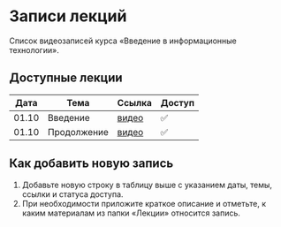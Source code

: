 # Записи лекций

Список видеозаписей курса «Введение в информационные технологии».

## Доступные лекции

| Дата  | Тема        | Ссылка                                | Доступ |
| ----- | ----------- | ------------------------------------- | ------ |
| 01.10 | Введение    | [видео](https://youtu.be/iOBKnkxHmaU) |   ✅    |
| 01.10 | Продолжение | [видео](https://youtu.be/75hm_JpwynI) |   ✅    |

## Как добавить новую запись

1. Добавьте новую строку в таблицу выше с указанием даты, темы, ссылки и статуса доступа.
2. При необходимости приложите краткое описание и отметьте, к каким материалам из папки «Лекции» относится запись.
